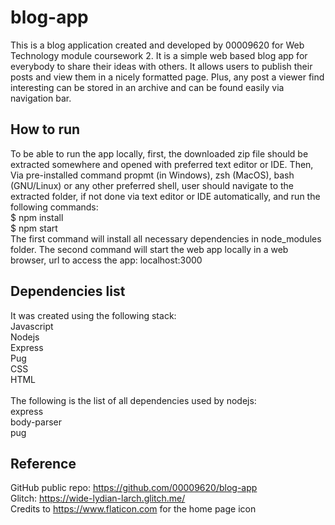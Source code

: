 # blog-app

This is a blog application created and developed by 00009620 for Web Technology module coursework 2.
It is a simple web based blog app for everybody to share their ideas with others. It allows users to publish their posts and view them in a nicely formatted page. Plus, any post a viewer find interesting can be stored in an archive and can be found easily via navigation bar.

## How to run

To be able to run the app locally, first, the downloaded zip file should be extracted somewhere and opened with preferred text editor or IDE. Then, Via pre-installed command propmt (in Windows), zsh (MacOS), bash (GNU/Linux) or any other preferred shell, user should navigate to the extracted folder, if not done via text editor or IDE automatically, and run the following commands: <br />
$ npm install <br />
$ npm start <br />
The first command will install all necessary dependencies in node_modules folder.
The second command will start the web app locally in a web browser, url to access the app: localhost:3000

## Dependencies list

It was created using the following stack: <br />
Javascript <br />
Nodejs <br />
Express <br />
Pug <br />
CSS <br />
HTML <br /> <br />
The following is the list of all dependencies used by nodejs: <br />
express <br />
body-parser <br />
pug <br />

## Reference

GitHub public repo: https://github.com/00009620/blog-app <br />
Glitch: https://wide-lydian-larch.glitch.me/ <br />
Credits to https://www.flaticon.com for the home page icon

